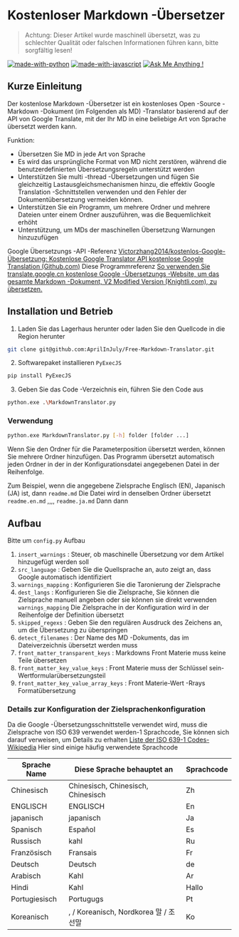# Kostenloser Markdown -Übersetzer

> Achtung: Dieser Artikel wurde maschinell übersetzt, was zu schlechter Qualität oder falschen Informationen führen kann, bitte sorgfältig lesen!

[![made-with-python](https://img.shields.io/badge/Made%20with-Python-1f425f.svg)](https://www.python.org/)
[![made-with-javascript](https://img.shields.io/badge/Made%20with-JavaScript-1f425f.svg)](https://www.javascript.com)
[![Ask Me Anything !](https://img.shields.io/badge/Ask%20me-anything-1abc9c.svg)](https://GitHub.com/Naereen/ama)

## Kurze Einleitung

Der kostenlose Markdown -Übersetzer ist ein kostenloses Open -Source -Markdown -Dokument (im Folgenden als MD) -Translator basierend auf der API von Google Translate, mit der Ihr MD in eine beliebige Art von Sprache übersetzt werden kann.

Funktion:

- Übersetzen Sie MD in jede Art von Sprache
- Es wird das ursprüngliche Format von MD nicht zerstören, während die benutzerdefinierten Übersetzungsregeln unterstützt werden
- Unterstützen Sie multi -thread -Übersetzungen und fügen Sie gleichzeitig Lastausgleichsmechanismen hinzu, die effektiv Google Translation -Schnittstellen verwenden und den Fehler der Dokumentübersetzung vermeiden können.
- Unterstützen Sie ein Programm, um mehrere Ordner und mehrere Dateien unter einem Ordner auszuführen, was die Bequemlichkeit erhöht
- Unterstützung, um MDs der maschinellen Übersetzung Warnungen hinzuzufügen

Google Übersetzungs -API -Referenz [Victorzhang2014/kostenlos-Google-Übersetzung: Kostenlose Google Translator API kostenlose Google Translation (Github.com)](https://github.com/VictorZhang2014/free-google-translate) Diese Programmreferenz [So verwenden Sie translate.google.cn kostenlose Google -Übersetzungs -Website, um das gesamte Markdown -Dokument, V2 Modified Version (Knightli.com), zu übersetzen.](https://www.knightli.com/zh-tw/2022/04/24/免費-google-翻譯-整篇-markdown-文檔-修改版/) 

## Installation und Betrieb

1. Laden Sie das Lagerhaus herunter oder laden Sie den Quellcode in die Region herunter

```bash
git clone git@github.com:AprilInJuly/Free-Markdown-Translator.git
```

2. Softwarepaket installieren `PyExecJS` 

```bash
pip install PyExecJS
```

3. Geben Sie das Code -Verzeichnis ein, führen Sie den Code aus

```bash
python.exe .\MarkdownTranslator.py
```

### Verwendung

```bash
python.exe MarkdownTranslator.py [-h] folder [folder ...]
```

Wenn Sie den Ordner für die Parameterposition übersetzt werden, können Sie mehrere Ordner hinzufügen. Das Programm übersetzt automatisch jeden Ordner in der in der Konfigurationsdatei angegebenen Datei in der Reihenfolge.

Zum Beispiel, wenn die angegebene Zielsprache Englisch (EN), Japanisch (JA) ist, dann `readme.md` Die Datei wird in denselben Ordner übersetzt `readme.en.md` ,,,, `readme.ja.md` Dann dann

## Aufbau

Bitte um `config.py` Aufbau

1.  `insert_warnings` : Steuer, ob maschinelle Übersetzung vor dem Artikel hinzugefügt werden soll
2.  `src_language` : Geben Sie die Quellsprache an, auto zeigt an, dass Google automatisch identifiziert
3.  `warnings_mapping` : Konfigurieren Sie die Taronierung der Zielsprache
4.  `dest_langs` : Konfigurieren Sie die Zielsprache, Sie können die Zielsprache manuell angeben oder sie können sie direkt verwenden `warnings_mapping` Die Zielsprache in der Konfiguration wird in der Reihenfolge der Definition übersetzt
5.  `skipped_regexs` : Geben Sie den regulären Ausdruck des Zeichens an, um die Übersetzung zu überspringen
6.  `detect_filenames` : Der Name des MD -Dokuments, das im Dateiverzeichnis übersetzt werden muss
7.  `front_matter_transparent_keys` : Markdowns Front Materie muss keine Teile übersetzen
8.  `front_matter_key_value_keys` : Front Materie muss der Schlüssel sein-Wertformularübersetzungsteil
9.  `front_matter_key_value_array_keys` : Front Materie-Wert -Rrays Formatübersetzung

### Details zur Konfiguration der Zielsprachenkonfiguration

Da die Google -Übersetzungsschnittstelle verwendet wird, muss die Zielsprache von ISO 639 verwendet werden-1 Sprachcode, Sie können sich darauf verweisen, um Details zu erhalten [Liste der ISO 639-1 Codes- Wikipedia](https://en.wikipedia.org/wiki/List_of_ISO_639-1_codes) Hier sind einige häufig verwendete Sprachcode

| Sprache Name| Diese Sprache behauptet an| Sprachcode|
| ---------- | ------------------------------ | -------- |
| Chinesisch| Chinesisch, Chinesisch, Chinesisch| Zh|
| ENGLISCH| ENGLISCH| En|
| japanisch| japanisch| Ja|
| Spanisch| Español| Es|
| Russisch| kahl| Ru|
| Französisch| Fransais| Fr|
| Deutsch| Deutsch| de|
| Arabisch| Kahl| Ar|
| Hindi| Kahl| Hallo|
| Portugiesisch| Portugugs| Pt|
| Koreanisch| , / Koreanisch, Nordkorea 말 / 조선말| Ko|


